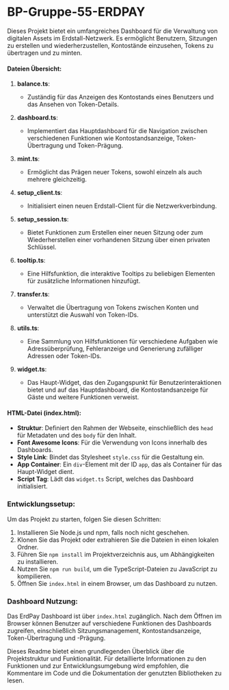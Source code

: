 # BP-Gruppe-55-ERDPAY

Dieses Projekt bietet ein umfangreiches Dashboard für die Verwaltung von digitalen Assets im Erdstall-Netzwerk. Es ermöglicht Benutzern, Sitzungen zu erstellen und wiederherzustellen, Kontostände einzusehen, Tokens zu übertragen und zu minten.

#### Dateien Übersicht:

1. **balance.ts**:
   - Zuständig für das Anzeigen des Kontostands eines Benutzers und das Ansehen von Token-Details.

2. **dashboard.ts**:
   - Implementiert das Hauptdashboard für die Navigation zwischen verschiedenen Funktionen wie Kontostandsanzeige, Token-Übertragung und Token-Prägung.

3. **mint.ts**:
   - Ermöglicht das Prägen neuer Tokens, sowohl einzeln als auch mehrere gleichzeitig.

4. **setup_client.ts**:
   - Initialisiert einen neuen Erdstall-Client für die Netzwerkverbindung.

5. **setup_session.ts**:
   - Bietet Funktionen zum Erstellen einer neuen Sitzung oder zum Wiederherstellen einer vorhandenen Sitzung über einen privaten Schlüssel.

6. **tooltip.ts**:
   - Eine Hilfsfunktion, die interaktive Tooltips zu beliebigen Elementen für zusätzliche Informationen hinzufügt.

7. **transfer.ts**:
   - Verwaltet die Übertragung von Tokens zwischen Konten und unterstützt die Auswahl von Token-IDs.

8. **utils.ts**:
   - Eine Sammlung von Hilfsfunktionen für verschiedene Aufgaben wie Adressüberprüfung, Fehleranzeige und Generierung zufälliger Adressen oder Token-IDs.

9. **widget.ts**:
   - Das Haupt-Widget, das den Zugangspunkt für Benutzerinteraktionen bietet und auf das Hauptdashboard, die Kontostandsanzeige für Gäste und weitere Funktionen verweist.

#### HTML-Datei (index.html):

- **Struktur**: Definiert den Rahmen der Webseite, einschließlich des `head` für Metadaten und des `body` für den Inhalt.
- **Font Awesome Icons**: Für die Verwendung von Icons innerhalb des Dashboards.
- **Style Link**: Bindet das Stylesheet `style.css` für die Gestaltung ein.
- **App Container**: Ein `div`-Element mit der ID `app`, das als Container für das Haupt-Widget dient.
- **Script Tag**: Lädt das `widget.ts` Script, welches das Dashboard initialisiert.

### Entwicklungssetup:

Um das Projekt zu starten, folgen Sie diesen Schritten:

1. Installieren Sie Node.js und npm, falls noch nicht geschehen.
2. Klonen Sie das Projekt oder extrahieren Sie die Dateien in einen lokalen Ordner.
3. Führen Sie `npm install` im Projektverzeichnis aus, um Abhängigkeiten zu installieren.
4. Nutzen Sie `npm run build`, um die TypeScript-Dateien zu JavaScript zu kompilieren.
5. Öffnen Sie `index.html` in einem Browser, um das Dashboard zu nutzen.

### Dashboard Nutzung:

Das ErdPay Dashboard ist über `index.html` zugänglich. Nach dem Öffnen im Browser können Benutzer auf verschiedene Funktionen des Dashboards zugreifen, einschließlich Sitzungsmanagement, Kontostandsanzeige, Token-Übertragung und -Prägung.

Dieses Readme bietet einen grundlegenden Überblick über die Projektstruktur und Funktionalität. Für detaillierte Informationen zu den Funktionen und zur Entwicklungsumgebung wird empfohlen, die Kommentare im Code und die Dokumentation der genutzten Bibliotheken zu lesen.
